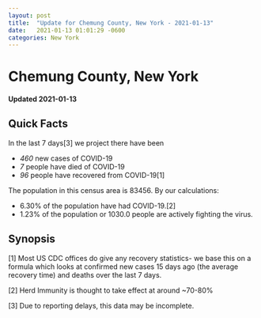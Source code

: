 ```yaml
---
layout: post
title:  "Update for Chemung County, New York - 2021-01-13"
date:   2021-01-13 01:01:29 -0600
categories: New York
---
```


# Chemung County, New York
#### Updated 2021-01-13

## Quick Facts

In the last 7 days[3] we project there have been
- *460* new cases of COVID-19
- *7* people have died of COVID-19
- *96* people have recovered from COVID-19[1]

The population in this census area is 83456. By our calculations:
- 6.30% of the population have had COVID-19.[2]
- 1.23% of the population or 1030.0 people are actively fighting the virus.

## Synopsis




[1] Most US CDC offices do give any recovery statistics- we base this on a formula which looks at confirmed new cases
15 days ago (the average recovery time) and deaths over the last 7 days.

[2] Herd Immunity is thought to take effect at around ~70-80%

[3] Due to reporting delays, this data may be incomplete.
 
    